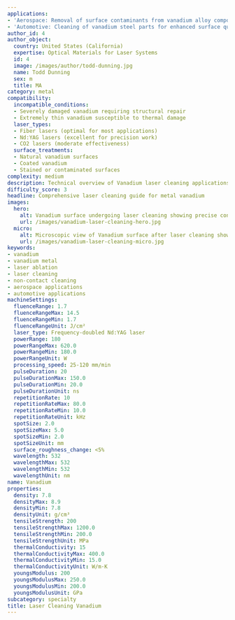 ```yaml
---
applications:
- 'Aerospace: Removal of surface contaminants from vanadium alloy components'
- 'Automotive: Cleaning of vanadium steel parts for enhanced surface quality'
author_id: 4
author_object:
  country: United States (California)
  expertise: Optical Materials for Laser Systems
  id: 4
  image: /images/author/todd-dunning.jpg
  name: Todd Dunning
  sex: m
  title: MA
category: metal
compatibility:
  incompatible_conditions:
  - Severely damaged vanadium requiring structural repair
  - Extremely thin vanadium susceptible to thermal damage
  laser_types:
  - Fiber lasers (optimal for most applications)
  - Nd:YAG lasers (excellent for precision work)
  - CO2 lasers (moderate effectiveness)
  surface_treatments:
  - Natural vanadium surfaces
  - Coated vanadium
  - Stained or contaminated surfaces
complexity: medium
description: Technical overview of Vanadium laser cleaning applications and parameters
difficulty_score: 3
headline: Comprehensive laser cleaning guide for metal vanadium
images:
  hero:
    alt: Vanadium surface undergoing laser cleaning showing precise contamination removal
    url: /images/vanadium-laser-cleaning-hero.jpg
  micro:
    alt: Microscopic view of Vanadium surface after laser cleaning showing detailed surface structure
    url: /images/vanadium-laser-cleaning-micro.jpg
keywords:
- vanadium
- vanadium metal
- laser ablation
- laser cleaning
- non-contact cleaning
- aerospace applications
- automotive applications
machineSettings:
  fluenceRange: 1.7
  fluenceRangeMax: 14.5
  fluenceRangeMin: 1.7
  fluenceRangeUnit: J/cm²
  laser_type: Frequency-doubled Nd:YAG laser
  powerRange: 180
  powerRangeMax: 620.0
  powerRangeMin: 180.0
  powerRangeUnit: W
  processing_speed: 25-120 mm/min
  pulseDuration: 20
  pulseDurationMax: 150.0
  pulseDurationMin: 20.0
  pulseDurationUnit: ns
  repetitionRate: 10
  repetitionRateMax: 80.0
  repetitionRateMin: 10.0
  repetitionRateUnit: kHz
  spotSize: 2.0
  spotSizeMax: 5.0
  spotSizeMin: 2.0
  spotSizeUnit: mm
  surface_roughness_change: <5%
  wavelength: 532
  wavelengthMax: 532
  wavelengthMin: 532
  wavelengthUnit: nm
name: Vanadium
properties:
  density: 7.8
  densityMax: 8.9
  densityMin: 7.8
  densityUnit: g/cm³
  tensileStrength: 200
  tensileStrengthMax: 1200.0
  tensileStrengthMin: 200.0
  tensileStrengthUnit: MPa
  thermalConductivity: 15
  thermalConductivityMax: 400.0
  thermalConductivityMin: 15.0
  thermalConductivityUnit: W/m·K
  youngsModulus: 200
  youngsModulusMax: 250.0
  youngsModulusMin: 200.0
  youngsModulusUnit: GPa
subcategory: specialty
title: Laser Cleaning Vanadium
---
```

